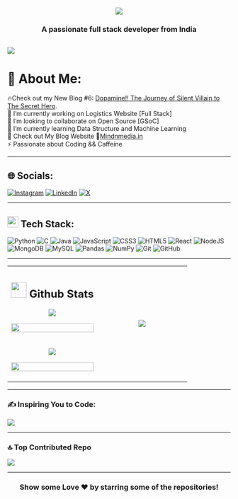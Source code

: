 <h1 align="center">
  <a href="https://git.io/typing-svg">
    <img src="https://readme-typing-svg.herokuapp.com/?lines=Hey,+There!+%F0%9F%91%8B;Myself+Nithesh+Here....;Nice+to+see+you+on+this+page!&center=true&size=30&color=0CECDD&width=550&height=80">
  </a>
</h1> 
<h3 align="center">A passionate full stack developer from India</h3> 

## [![](https://visitcount.itsvg.in/api?id=VC-Nithesh944&icon=1&color=3)](https://visitcount.itsvg.in)

# 💫 About Me:
🔥Check out my New Blog #6: [Dopamine!! The Journey of Silent Villain to The Secret Hero](https://mindnmedia.in/dopamine-the-journey-of-silent-villain-to-the-secret-hero/).<br> 🔭 I’m currently working on Logistics Website [Full Stack]<br>👯 I’m looking to collaborate on Open Source [GSoC]<br>🌱 I’m currently learning Data Structure and Machine Learning<br>💬 Check out My Blog Website 🔗[Mindnmedia.in](https://mindnmedia.in)<br>⚡ Passionate about Coding && Caffeine

---

## 🌐 Socials:
[![Instagram](https://img.shields.io/badge/Instagram-%23E4405F?style=for-the-badge&logo=Instagram&logoColor=white)](https://www.instagram.com/itz_vc_nithesh/) [![LinkedIn](https://img.shields.io/badge/LinkedIn-%230077B5?style=for-the-badge&logo=linkedin&logoColor=white)](https://www.linkedin.com/in/nithesh-naik/) [![X](https://img.shields.io/badge/X-%23000000?style=for-the-badge&logo=X&logoColor=white)](https://x.com/Nitheshu944/)

---

## <img src="https://media2.giphy.com/media/QssGEmpkyEOhBCb7e1/giphy.gif?cid=ecf05e47a0n3gi1bfqntqmob8g9aid1oyj2wr3ds3mg700bl&rid=giphy.gif" width ="25"> Tech Stack:
![Python](https://img.shields.io/badge/python-3670A0?style=for-the-badge&logo=python&logoColor=ffdd54) ![C](https://img.shields.io/badge/c-%2300599C.svg?style=for-the-badge&logo=c&logoColor=white) ![Java](https://img.shields.io/badge/java-%23ED8B00.svg?style=for-the-badge&logo=openjdk&logoColor=white) ![JavaScript](https://img.shields.io/badge/javascript-%23323330.svg?style=for-the-badge&logo=javascript&logoColor=%23F7DF1E) ![CSS3](https://img.shields.io/badge/css3-%231572B6.svg?style=for-the-badge&logo=css3&logoColor=white) ![HTML5](https://img.shields.io/badge/html5-%23E34F26.svg?style=for-the-badge&logo=html5&logoColor=white) ![React](https://img.shields.io/badge/react-%2320232a.svg?style=for-the-badge&logo=react&logoColor=%2361DAFB) ![NodeJS](https://img.shields.io/badge/node.js-6DA55F?style=for-the-badge&logo=node.js&logoColor=white) ![MongoDB](https://img.shields.io/badge/MongoDB-%234ea94b.svg?style=for-the-badge&logo=mongodb&logoColor=white) ![MySQL](https://img.shields.io/badge/mysql-4479A1.svg?style=for-the-badge&logo=mysql&logoColor=white) ![Pandas](https://img.shields.io/badge/pandas-%23150458.svg?style=for-the-badge&logo=pandas&logoColor=white) ![NumPy](https://img.shields.io/badge/numpy-%23013243.svg?style=for-the-badge&logo=numpy&logoColor=white) ![Git](https://img.shields.io/badge/git-%23F05033.svg?style=for-the-badge&logo=git&logoColor=white) ![GitHub](https://img.shields.io/badge/github-%23121011.svg?style=for-the-badge&logo=github&logoColor=white)

---

<table align="center">
<tr border="none">
<td width="50%" align="center">
  
## <img src="https://media.giphy.com/media/iY8CRBdQXODJSCERIr/giphy.gif" width="35"><b> Github Stats </b>
![](https://github-readme-stats.vercel.app/api?username=VC-Nithesh944&theme=neon&hide_border=false&include_all_commits=false&count_private=false)<br/>

<img width="100%" loading="lazy" src="https://github.com/SamirPaulb/SamirPaulb/blob/main/assets/rainbow-superthin.webp" />
<br><br>

![](https://github-readme-streak-stats.herokuapp.com/?user=VC-Nithesh944&theme=neon&hide_border=false)<br/>

<img width="100%" loading="lazy" src="https://github.com/SamirPaulb/SamirPaulb/blob/main/assets/rainbow-superthin.webp" />
<br><br>

</td>
<td width="50%" align="center">

  <img  align="center"  src="https://github-readme-stats.vercel.app/api/top-langs/?username=VC-Nithesh944&theme=neon&hide_border=false&no-bg=true&no-frame=true&langs_count=10"/>
  
  </td>
</tr>
</table>

---

### ✍️ Inspiring You to Code:
![](https://quotes-github-readme.vercel.app/api?type=horizontal&theme=radical)

---

### 🔝 Top Contributed Repo
![](https://github-contributor-stats.vercel.app/api?username=VC-Nithesh944&limit=5&theme=neon&combine_all_yearly_contributions=true)

---

<h3 align="center"> Show some Love ❤️ by starring some of the repositories! </h3>
